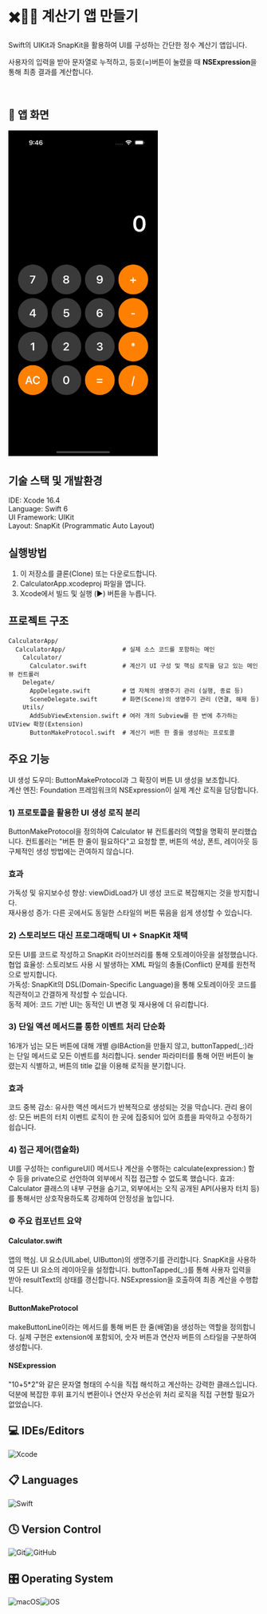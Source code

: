 # ✖️🟰➕ 계산기 앱 만들기
Swift의 UIKit과 SnapKit을 활용하여 UI를 구성하는 간단한 정수 계산기 앱입니다.<br />

사용자의 입력을 받아 문자열로 누적하고, 등호(=)버튼이 눌렸을 때 **NSExpression**을 통해 최종 결과를 계산합니다.

<br />

## 📸 앱 화면

<img src="image.png" alt="Calculator App Screenshot" width="300">
<br />


## 기술 스택 및 개발환경<br />
IDE: Xcode 16.4<br />
Language: Swift 6<br />
UI Framework: UIKit<br />
Layout: SnapKit (Programmatic Auto Layout)<br />

## 실행방법<br />
1. 이 저장소를 클론(Clone) 또는 다운로드합니다.
1. CalculatorApp.xcodeproj 파일을 엽니다.
1. Xcode에서 빌드 및 실행 (▶) 버튼을 누릅니다.

## 프로젝트 구조<br />
```
CalculatorApp/                  
  CalculatorApp/                # 실제 소스 코드를 포함하는 메인
    Calculator/                 
      Calculator.swift          # 계산기 UI 구성 및 핵심 로직을 담고 있는 메인 뷰 컨트롤러
    Delegate/                   
      AppDelegate.swift         # 앱 자체의 생명주기 관리 (실행, 종료 등)
      SceneDelegate.swift       # 화면(Scene)의 생명주기 관리 (연결, 해제 등)
    Utils/                      
      AddSubViewExtension.swift # 여러 개의 Subview를 한 번에 추가하는 UIView 확장(Extension)
      ButtonMakeProtocol.swift  # 계산기 버튼 한 줄을 생성하는 프로토콜
```

## 주요 기능<br />
UI 생성 도우미: ButtonMakeProtocol과 그 확장이 버튼 UI 생성을 보조합니다.<br />
계산 엔진: Foundation 프레임워크의 NSExpression이 실제 계산 로직을 담당합니다.

### 1) 프로토콜을 활용한 UI 생성 로직 분리<br />
ButtonMakeProtocol을 정의하여 Calculator 뷰 컨트롤러의 역할을 명확히 분리했습니다. 컨트롤러는 "버튼 한 줄이 필요하다"고 요청할 뿐, 버튼의 색상, 폰트, 레이아웃 등 구체적인 생성 방법에는 관여하지 않습니다.<br />

### 효과 <br />
가독성 및 유지보수성 향상: viewDidLoad가 UI 생성 코드로 복잡해지는 것을 방지합니다.<br />
재사용성 증가: 다른 곳에서도 동일한 스타일의 버튼 묶음을 쉽게 생성할 수 있습니다.<br />

### 2) 스토리보드 대신 프로그래매틱 UI + SnapKit 채택<br />
모든 UI를 코드로 작성하고 SnapKit 라이브러리를 통해 오토레이아웃을 설정했습니다.<br />
협업 효율성: 스토리보드 사용 시 발생하는 XML 파일의 충돌(Conflict) 문제를 원천적으로 방지합니다.<br />
가독성: SnapKit의 DSL(Domain-Specific Language)을 통해 오토레이아웃 코드를 직관적이고 간결하게 작성할 수 있습니다.<br />
동적 제어: 코드 기반 UI는 동적인 UI 변경 및 재사용에 더 유리합니다.<br />

### 3) 단일 액션 메서드를 통한 이벤트 처리 단순화
16개가 넘는 모든 버튼에 대해 개별 @IBAction을 만들지 않고, buttonTapped(_:)라는 단일 메서드로 모든 이벤트를 처리합니다. sender 파라미터를 통해 어떤 버튼이 눌렸는지 식별하고, 버튼의 title 값을 이용해 로직을 분기합니다.

### 효과
코드 중복 감소: 유사한 액션 메서드가 반복적으로 생성되는 것을 막습니다.
관리 용이성: 모든 버튼의 터치 이벤트 로직이 한 곳에 집중되어 있어 흐름을 파악하고 수정하기 쉽습니다.

### 4) 접근 제어(캡슐화)
UI를 구성하는 configureUI() 메서드나 계산을 수행하는 calculate(expression:) 함수 등을 private으로 선언하여 외부에서 직접 접근할 수 없도록 했습니다.
효과: Calculator 클래스의 내부 구현을 숨기고, 외부에서는 오직 공개된 API(사용자 터치 등)를 통해서만 상호작용하도록 강제하여 안정성을 높입니다.

### ⚙️ 주요 컴포넌트 요약<br />

#### Calculator.swift<br />
앱의 핵심. UI 요소(UILabel, UIButton)의 생명주기를 관리합니다.
SnapKit을 사용하여 모든 UI 요소의 레이아웃을 설정합니다.
buttonTapped(_:)를 통해 사용자 입력을 받아 resultText의 상태를 갱신합니다.
NSExpression을 호출하여 최종 계산을 수행합니다.

#### ButtonMakeProtocol<br />
makeButtonLine이라는 메서드를 통해 버튼 한 줄(배열)을 생성하는 역할을 정의합니다.
실제 구현은 extension에 포함되어, 숫자 버튼과 연산자 버튼의 스타일을 구분하여 생성합니다.

#### NSExpression<br />
"10+5*2"와 같은 문자열 형태의 수식을 직접 해석하고 계산하는 강력한 클래스입니다. 덕분에 복잡한 후위 표기식 변환이나 연산자 우선순위 처리 로직을 직접 구현할 필요가 없었습니다.

## 💻 IDEs/Editors<br />
![Xcode](https://img.shields.io/badge/Xcode-007ACC?style=for-the-badge&logo=Xcode&logoColor=white)<br />
## 📋 Languages<br />
![Swift](https://img.shields.io/badge/swift-F54A2A?style=for-the-badge&logo=swift&logoColor=white)<br />
## 🕓 Version Control<br />
![Git](https://img.shields.io/badge/git-%23F05033.svg?style=for-the-badge&logo=git&logoColor=white)![GitHub](https://img.shields.io/badge/github-%23121011.svg?style=for-the-badge&logo=github&logoColor=white)<br />
## 🎛️ Operating System<br />
![macOS](https://img.shields.io/badge/mac%20os-000000?style=for-the-badge&logo=macos&logoColor=F0F0F0)![iOS](https://img.shields.io/badge/iOS-000000?style=for-the-badge&logo=ios&logoColor=white)<br />
